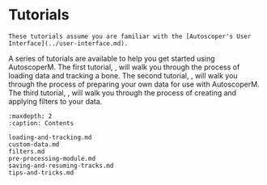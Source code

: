 # Tutorials

```{warning}
These tutorials assume you are familiar with the [Autoscoper's User Interface](../user-interface.md).
```

A series of tutorials are available to help you get started using AutoscoperM. The first tutorial, [](./loading-and-tracking.md), will walk you through the process of loading data and tracking a bone. The second tutorial, [](./custom-data.md), will walk you through the process of preparing your own data for use with AutoscoperM. The third tutorial, [](./filters.md), will walk you through the process of creating and applying filters to your data.

```{toctree}
:maxdepth: 2
:caption: Contents

loading-and-tracking.md
custom-data.md
filters.md
pre-processing-module.md
saving-and-resuming-tracks.md
tips-and-tricks.md
```
